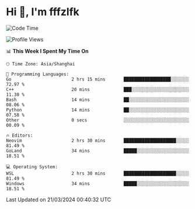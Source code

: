 # Hi 👋, I'm fffzlfk

<!--START_SECTION:waka-->
![Code Time](http://img.shields.io/badge/Code%20Time-678%20hrs%2057%20mins-blue)

![Profile Views](http://img.shields.io/badge/Profile%20Views-1-blue)

📊 **This Week I Spent My Time On** 

```text
🕑︎ Time Zone: Asia/Shanghai

💬 Programming Languages: 
Go                       2 hrs 15 mins       ██████████████████░░░░░░░   72.97 % 
C++                      20 mins             ███░░░░░░░░░░░░░░░░░░░░░░   11.30 % 
Bash                     14 mins             ██░░░░░░░░░░░░░░░░░░░░░░░   08.06 % 
Python                   14 mins             ██░░░░░░░░░░░░░░░░░░░░░░░   07.58 % 
Other                    0 secs              ░░░░░░░░░░░░░░░░░░░░░░░░░   00.09 % 

🔥 Editors: 
Neovim                   2 hrs 30 mins       ████████████████████░░░░░   81.49 % 
GoLand                   34 mins             █████░░░░░░░░░░░░░░░░░░░░   18.51 % 

💻 Operating System: 
WSL                      2 hrs 30 mins       ████████████████████░░░░░   81.49 % 
Windows                  34 mins             █████░░░░░░░░░░░░░░░░░░░░   18.51 % 
```


 Last Updated on 21/03/2024 00:40:32 UTC
<!--END_SECTION:waka-->
